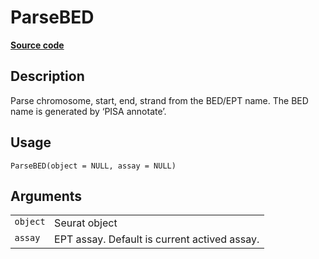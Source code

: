 

# ParseBED

[**Source code**](https://github.com/shiquan/Yano/tree/master/R/#L)

## Description

Parse chromosome, start, end, strand from the BED/EPT name. The BED name
is generated by ‘PISA annotate’.

## Usage

<pre><code class='language-R'>ParseBED(object = NULL, assay = NULL)
</code></pre>

## Arguments

<table>
<tr>
<td style="white-space: nowrap; font-family: monospace; vertical-align: top">
<code id="object">object</code>
</td>
<td>
Seurat object
</td>
</tr>
<tr>
<td style="white-space: nowrap; font-family: monospace; vertical-align: top">
<code id="assay">assay</code>
</td>
<td>
EPT assay. Default is current actived assay.
</td>
</tr>
</table>
